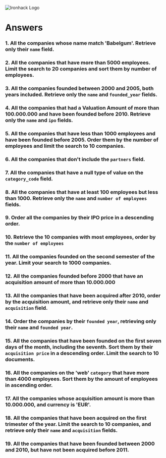 ![Ironhack Logo](https://i.imgur.com/1QgrNNw.png)

# Answers

### 1. All the companies whose name match 'Babelgum'. Retrieve only their `name` field.

<!-- filter: {name:'Babelgum'}
     projection: {name: 1}

   -->

### 2. All the companies that have more than 5000 employees. Limit the search to 20 companies and sort them by **number of employees**.

<!-- 
filter: {number_of_employees :{ $gt: 5000 }}
sort: {number_of_employees: 1}
limit: 20

 -->

### 3. All the companies founded between 2000 and 2005, both years included. Retrieve only the `name` and `founded_year` fields.

<!--
filter: {founded_year:{$gte: 2000, $lte: 2005}}
projection: {name: 1, founded_year: 1}
 -->

### 4. All the companies that had a Valuation Amount of more than 100.000.000 and have been founded before 2010. Retrieve only the `name` and `ipo` fields.

<!-- 
filter: {"ipo.valuation_amount": {$gt: 100000000}, founded_year: {$lt: 2010}}
projection: {name: 1, ipo: 1}

 -->

### 5. All the companies that have less than 1000 employees and have been founded before 2005. Order them by the number of employees and limit the search to 10 companies.

<!-- 
filter: {number_of_employees: {$lt: 1000}, founded_year: {$lt: 2005}}
sort: {number_of_employees: 1}
limit: 10 -->

### 6. All the companies that don't include the `partners` field.

<!-- Your Code Goes Here -->

### 7. All the companies that have a null type of value on the `category_code` field.

<!-- Your Code Goes Here -->

### 8. All the companies that have at least 100 employees but less than 1000. Retrieve only the `name` and `number of employees` fields.

<!-- Your Code Goes Here -->

### 9. Order all the companies by their IPO price in a descending order.

<!-- Your Code Goes Here -->

### 10. Retrieve the 10 companies with most employees, order by the `number of employees`

<!-- Your Code Goes Here -->

### 11. All the companies founded on the second semester of the year. Limit your search to 1000 companies.

<!-- Your Code Goes Here -->

### 12. All the companies founded before 2000 that have an acquisition amount of more than 10.000.000

<!-- Your Code Goes Here -->

### 13. All the companies that have been acquired after 2010, order by the acquisition amount, and retrieve only their `name` and `acquisition` field.

<!-- Your Code Goes Here -->

### 14. Order the companies by their `founded year`, retrieving only their `name` and `founded year`.

<!-- Your Code Goes Here -->

### 15. All the companies that have been founded on the first seven days of the month, including the seventh. Sort them by their `acquisition price` in a descending order. Limit the search to 10 documents.

<!-- Your Code Goes Here -->

### 16. All the companies on the 'web' `category` that have more than 4000 employees. Sort them by the amount of employees in ascending order.

<!-- Your Code Goes Here -->

### 17. All the companies whose acquisition amount is more than 10.000.000, and currency is 'EUR'.

<!-- Your Code Goes Here -->

### 18. All the companies that have been acquired on the first trimester of the year. Limit the search to 10 companies, and retrieve only their `name` and `acquisition` fields.

<!-- Your Code Goes Here -->

### 19. All the companies that have been founded between 2000 and 2010, but have not been acquired before 2011.

<!-- Your Code Goes Here -->

